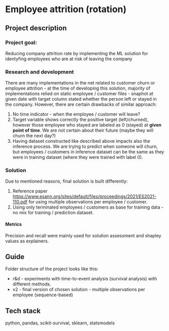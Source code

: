 # Employee attrition (rotation)
## Project description
### Project goal:
Reducing company attrition rate by implementing the ML solution for identyfing employees who are at risk of leaving the company
### Research and development
There are many implementations in the net related to customer churn or employee attrition - at the time of developing this solution, majority of implementations relied on static employee / customer files - snaphot at given date with target column stated whether the person left or stayed in the company.
However, there are certain drawbacks of similar approach:
1. No time indicator - when the employee / customer will leave?
2. Target variable shows correctly the positive target (left/churned), however those employee who stayed are labeled as 0 (stayed) at **given point of time**. We are not certain about their future (maybe they will churn the next day?)
3. Having dataset constructed like described above impacts also the inference process. We are trying to predict when someone will churn, but employees / customers in inference dataset can be the same as they were in training dataset (where they were trained with label 0).

### Solution
Due to mentioned reasons, final solution is built differently:
1. Reference paper https://www.esann.org/sites/default/files/proceedings/2021/ES2021-110.pdf for using multiple observations per employee / customer.
2. Using only terminated employees / customers as base for training data - no mix for training / prediction dataset.

#### Metrics
Precision and recall were mainly used for solution assessment and shapley values as explainers. 

## Guide
Folder structure of the project looks like this:
- r&d - experiments with time-to-event analysis (survival analysis) with different methods.
- v2 - final version of chosen solution - multiple observations per employee (sequence-based)

## Tech stack
python, pandas, scikit-survival, sklearn, statsmodels